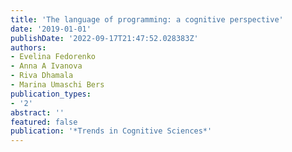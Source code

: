 ```yaml
---
title: 'The language of programming: a cognitive perspective'
date: '2019-01-01'
publishDate: '2022-09-17T21:47:52.028383Z'
authors:
- Evelina Fedorenko
- Anna A Ivanova
- Riva Dhamala
- Marina Umaschi Bers
publication_types:
- '2'
abstract: ''
featured: false
publication: '*Trends in Cognitive Sciences*'
---
```

